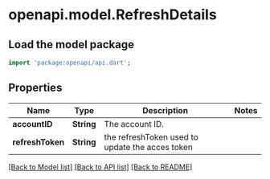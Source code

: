 # openapi.model.RefreshDetails

## Load the model package
```dart
import 'package:openapi/api.dart';
```

## Properties
Name | Type | Description | Notes
------------ | ------------- | ------------- | -------------
**accountID** | **String** | The account ID. | 
**refreshToken** | **String** | the refreshToken used to update the acces token | 

[[Back to Model list]](../README.md#documentation-for-models) [[Back to API list]](../README.md#documentation-for-api-endpoints) [[Back to README]](../README.md)


